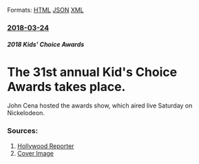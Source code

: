 
Formats: [HTML](/news/2018/03/24/the-31st-annual-kid-s-choice-awards-takes-place.html)  [JSON](/news/2018/03/24/the-31st-annual-kid-s-choice-awards-takes-place.json)  [XML](/news/2018/03/24/the-31st-annual-kid-s-choice-awards-takes-place.xml)  

### [2018-03-24](/news/2018/03/24/index.md)

##### 2018 Kids' Choice Awards
#  The 31st annual Kid's Choice Awards takes place. 

John Cena hosted the awards show, which aired live Saturday on Nickelodeon.


### Sources:

1. [Hollywood Reporter](https://www.hollywoodreporter.com/lists/kids-choice-awards-complete-list-winners-2018-1089562)
1. [Cover Image](https://cdn1.thr.com/sites/default/files/2017/12/df-04495_pm2270_rod_v0009.1004_rv2_-_h_2017.jpg)
